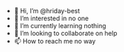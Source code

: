 - 👋 Hi, I’m @hriday-best
- 👀 I’m interested in no one
- 🌱 I’m currently learning nothing
- 💞️ I’m looking to collaborate on help
- 📫 How to reach me no way 

<!---
hriday-best/hriday-best is a ✨ special ✨ repository because its `README.md` (this file) appears on your GitHub profile.
You can click the Preview link to take a look at your changes.
--->
